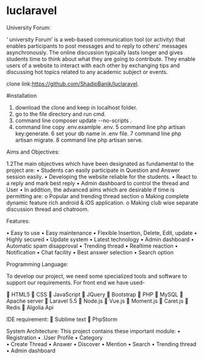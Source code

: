 # luclaravel


University Forum:

‘ university Forum’ is a web-based communication tool (or activity) that enables participants to post messages and to reply to others' messages asynchronously. The online discussion typically lasts longer and gives students time to think about what they are going to contribute. They enable users of a website to interact with each other by exchanging tips and discussing hot topics related to any academic subject or events.





clone link:https://github.com/ShadipBanik/luclaravel.

#installation

1. download the clone and keep in localhost folder.
2. go to the file directory and run  cmd.
3. command line  composer update --no-scripts .
4. command line  copy .env.examlple .env.
5  command line  php artisan key:generate.
6  set your db name in .env file.
7  command line php artisan migrate.
8  command line php artisan serve.
  


 Aims and Objectives:

1.2The main objectives which have been designated as fundamental to the project are:
•	Students can easily participate in Question and Answer session easily.
•	Developing the website reliable for the students.
•	React to a reply and mark best reply
•	Admin dashboard to control the thread and User
•	In addition, the advanced aims which are desirable if time is permitting are:
      o	Popular and trending thread section
      o	Making complete dynamic feature rich android & iOS application.
      o	Making club wise separate discussion thread and chatroom.


Features:

•	Easy to use
•	Easy maintenance
•	Flexible Insertion, Delete, Edit, update
•	Highly secured 
•	Update system
•	Latest technology
•	Admin dashboard
•	Automatic spam disapproval
•	Trending thread
•	Realtime reaction
•	Notification 
•	Chat facility
•	Best answer selection
•	Search option


Programming Language:

To develop our project, we need some specialized tools and software to support our requirements. For front end we have used-

	HTML5
	CSS 
	JavaScript
	JQuery
	Bootstrap
	PHP
	MySQL
	Apache server
	Laravel 5.5
	Node.js
	Vue.js
	Moment.js
	Caret.js
	Redis
	Algolia Api

IDE requirement:
	Sublime text
	PhpStorm

System Architecture:
This project contains these important module:
•	Registration
•	.User Profile
•	Category	 
•	Create Thread
•	Answer
•	Discover
•	Mention
•	Search
•	Trending thread
•	Admin dashboard




